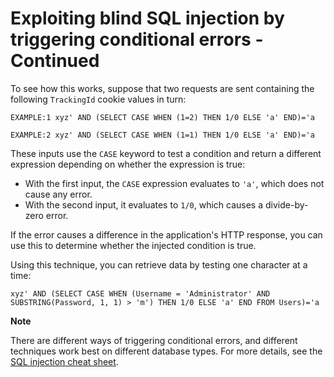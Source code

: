 # Exploiting blind SQL injection by triggering conditional errors - Continued

To see how this works, suppose that two requests are sent containing the following `TrackingId` cookie values in turn:

`EXAMPLE:1 xyz' AND (SELECT CASE WHEN (1=2) THEN 1/0 ELSE 'a' END)='a`&#x20;

`EXAMPLE:2 xyz' AND (SELECT CASE WHEN (1=1) THEN 1/0 ELSE 'a' END)='a`

These inputs use the `CASE` keyword to test a condition and return a different expression depending on whether the expression is true:

* With the first input, the `CASE` expression evaluates to `'a'`, which does not cause any error.
* With the second input, it evaluates to `1/0`, which causes a divide-by-zero error.

If the error causes a difference in the application's HTTP response, you can use this to determine whether the injected condition is true.

Using this technique, you can retrieve data by testing one character at a time:

`xyz' AND (SELECT CASE WHEN (Username = 'Administrator' AND SUBSTRING(Password, 1, 1) > 'm') THEN 1/0 ELSE 'a' END FROM Users)='a`

**Note**

There are different ways of triggering conditional errors, and different techniques work best on different database types. For more details, see the [SQL injection cheat sheet](https://portswigger.net/web-security/sql-injection/cheat-sheet).
